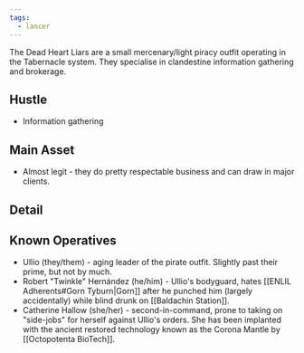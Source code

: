 ```yaml
---
tags:
  - lancer
---
```


The Dead Heart Liars are a small mercenary/light piracy outfit operating in the Tabernacle system. They specialise in clandestine information gathering and brokerage.

## Hustle

- Information gathering

## Main Asset

- Almost legit - they do pretty respectable business and can draw in major clients.

## Detail

## Known Operatives

- Ullio (they/them) - aging leader of the pirate outfit. Slightly past their prime, but not by much.
- Robert "Twinkle" Hernández (he/him) - Ullio's bodyguard, hates [[ENLIL Adherents#Gorn Tyburn|Gorn]] after he punched him (largely accidentally) while blind drunk on [[Baldachin Station]].
- Catherine Hallow (she/her) - second-in-command, prone to taking on "side-jobs" for herself against Ullio's orders. She has been implanted with the ancient restored technology known as the Corona Mantle by [[Octopotenta BioTech]].